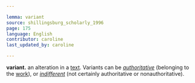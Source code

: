```yaml
---

lemma: variant
source: shillingsburg_scholarly_1996
page: 175
language: English
contributor: caroline
last_updated_by: caroline

---
```


**variant.** an alteration in a [text](text.html). Variants can be _[authoritative](authoritative.html)_ (belonging to the [work](work.html)), or _[indifferent](variantIndifferent.html)_ (not certainly authoritative or nonauthoritative).
